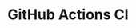 # GitHub Actions CI



























































































































































































































































































































































































































































































































































































































































































































































































































































































































































































































































































































































